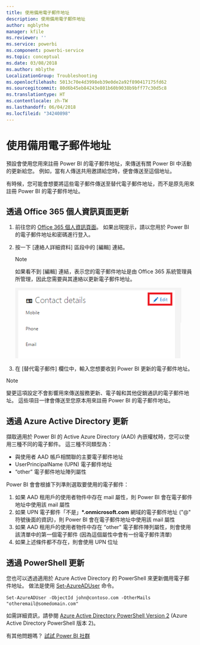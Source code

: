 ```yaml
---
title: 使用備用電子郵件地址
description: 使用備用電子郵件地址
author: mgblythe
manager: kfile
ms.reviewer: ''
ms.service: powerbi
ms.component: powerbi-service
ms.topic: conceptual
ms.date: 03/08/2018
ms.author: mblythe
LocalizationGroup: Troubleshooting
ms.openlocfilehash: 5013c70e4d3998eb39e0de2a92f890417175fd62
ms.sourcegitcommit: 80d6b45eb84243e801b60b9038b9bff77c30d5c8
ms.translationtype: HT
ms.contentlocale: zh-TW
ms.lasthandoff: 06/04/2018
ms.locfileid: "34240898"
---
```

# <a name="using-an-alternate-email-address"></a>使用備用電子郵件地址
預設會使用您用來註冊 Power BI 的電子郵件地址，來傳送有關 Power BI 中活動的更新給您。  例如，當有人傳送共用邀請給您時，便會傳送至這個地址。

有時候，您可能會想要將這些電子郵件傳送至替代電子郵件地址，而不是原先用來註冊 Power BI 的電子郵件地址。

## <a name="updating-through-office-365-personal-info-page"></a>透過 Office 365 個人資訊頁面更新
1. 前往您的 [Office 365 個人資訊頁面](https://portal.office.com/account/#personalinfo)。  如果出現提示，請以您用於 Power BI 的電子郵件地址和密碼進行登入。
2. 按一下 [連絡人詳細資料] 區段中的 [編輯] 連結。  
   
   > [!NOTE]
   > 如果看不到 [編輯] 連結，表示您的電子郵件地址是由 Office 365 系統管理員所管理，因此您需要與其連絡以更新電子郵件地址。
   > 
   > 
   
   ![](media/service-admin-alternate-email-address-for-power-bi/contact-details.png)
3. 在 [替代電子郵件] 欄位中，輸入您想要收到 Power BI 更新的電子郵件地址。

> [!NOTE]
> 變更這項設定不會影響用來傳送服務更新、電子報和其他促銷通訊的電子郵件地址。  這些項目一律會傳送至您原本用來註冊 Power BI 的電子郵件地址。
> 
> 

## <a name="updating-through-azure-active-directory"></a>透過 Azure Active Directory 更新
擷取適用於 Power BI 的 Active Azure Directory (AAD) 內嵌權杖時，您可以使用三種不同的電子郵件。 這三種不同類型為：

* 與使用者 AAD 帳戶相關聯的主要電子郵件地址
* UserPrincipalName (UPN) 電子郵件地址
* “other” 電子郵件地址陣列屬性

Power BI 會會根據下列準則選取要使用的電子郵件：
1.  如果 AAD 租用戶的使用者物件中存在 mail 屬性，則 Power BI 會在電子郵件地址中使用該 mail 屬性
2.  如果 UPN 電子郵件「不是」**\*.onmicrosoft.com** 網域的電子郵件地址 ("\@" 符號後面的資訊)，則 Power BI 會在電子郵件地址中使用該 mail 屬性
3.  如果 AAD 租用戶的使用者物件中存在 “other” 電子郵件陣列屬性，則會使用該清單中的第一個電子郵件 (因為這個屬性中會有一份電子郵件清單)
4. 如果上述條件都不存在，則會使用 UPN 位址

## <a name="updating-with-powershell"></a>透過 PowerShell 更新
您也可以透過適用於 Azure Active Directory 的 PowerShell 來更新備用電子郵件地址。 做法是使用 [Set-AzureADUser](https://docs.microsoft.com/powershell/module/azuread/set-azureaduser) 命令。

```
Set-AzureADUser -ObjectId john@contoso.com -OtherMails "otheremail@somedomain.com"
```

如需詳細資訊，請參閱 [Azure Active Directory PowerShell Version 2](https://docs.microsoft.com/powershell/azure/active-directory/install-adv2) (Azure Active Directory PowerShell 版本 2)。

有其他問題嗎？ [試試 Power BI 社群](http://community.powerbi.com/)

